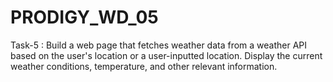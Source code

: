 # PRODIGY_WD_05

Task-5 : Build a web page that fetches weather data from a weather API based on the user's location or a user-inputted location. Display the current weather conditions, temperature, and other relevant information.

